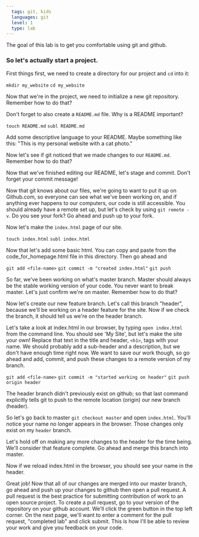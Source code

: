 ```yaml
---
  tags: git, kids 
  languages: git
  level: 1
  type: lab
---
```


The goal of this lab is to get you comfortable using git and github.

### So let's actually start a project.

First things first, we need to create a directory for our project and `cd` into it:

`mkdir my_website`
`cd my_website`

Now that we're in the project, we need to initialize a new git repository. Remember how to do that?

Don't forget to also create a `README.md` file. Why is a README important?

`touch README.md`
`subl README.md` 

Add some descriptive language to your README. Maybe something like this: "This is my personal website with a cat photo."

Now let's see if git noticed that we made changes to our `README.md`. Remember how to do that? 

Now that we've finished editing our README, let's stage and commit. Don't forget your commit message!

Now that git knows about our files, we're going to want to put it up on Github.com, so everyone can see what we've been working on, and if anything ever happens to our computers, our code is still accessible. You should already have a remote set up, but let's check by using `git remote -v`. Do you see your fork? Go ahead and push up to your fork. 

Now let's make the `index.html` page of our site.

`touch index.html`
`subl index.html`

Now that let's add some basic html. You can copy and paste from the code_for_homepage.html file in this directory. Then go ahead and 

`git add <file-name>`
`git commit -m "created index.html"`
`git push`

So far, we've been working on what's master branch. Master should always be the stable working version of your code. You never want to break master. Let's just confirm we're on master. Remember how to do that?

Now let's create our new feature branch. Let's call this branch "header", because we'll be working on a header feature for the site. Now if we check the branch, it should tell us we're on the header branch.

Let's take a look at index.html in our browser, by typing `open index.html` from the command line. You should see 'My Site', but let's make the site your own! Replace that text in the title and header, `<h1>`, tags with your name. We should probably add a sub-header and a description, but we don't have enough time right now. We want to save our work though, so go ahead and add, commit, and push these changes to a remote version of my branch.

`git add <file-name>`
`git commit -m "started working on header"`
`git push origin header`

The header branch didn't previously exist on github; so that last command explicitly tells git to push to the remote location (origin) our new branch (header). 

So let's go back to master `git checkout master` and open `index.html`. You'll notice your name no longer appears in the browser. Those changes only exist on my `header` branch.

Let's hold off on making any more changes to the header for the time being. We'll consider that feature complete. Go ahead and merge this branch into master.

Now if we reload index.html in the browser, you should see your name in the header.

Great job! Now that all of our changes are merged into our master branch, go ahead and push up your changes to github then open a pull request. A pull request is the best practice for submitting contribution of work to an open source project. To create a pull request, go to your version of the repository on your github account. We'll click the green button in the top left corner. On the next page, we'll want to enter a comment for the pull request, "completed lab" and click submit. This is how I'll be able to review your work and give you feedback on your code. 

